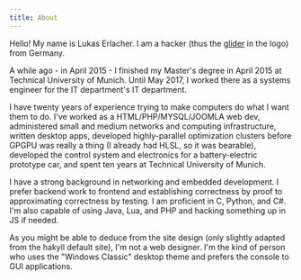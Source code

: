 ```yaml
---
title: About
---
```


Hello! My name is Lukas Erlacher. I am a hacker (thus the [glider](http://www.catb.org/hacker-emblem/) in the logo) from Germany.

A while ago - in April 2015 - I finished my Master's degree in April 2015 at Technical University of Munich. Until May 2017, I worked there as a systems engineer for the IT department's IT department.

I have twenty years of experience trying to make computers do what I want them to do. I've worked as a HTML/PHP/MYSQL/JOOMLA web dev, administered small and medium networks and computing infrastructure, written desktop apps, developed highly-parallel optimization clusters before GPGPU was really a thing (I already had HLSL, so it was bearable), developed the control system and electronics for a battery-electric prototype car, and spent ten years at Technical University of Munich.

I have a strong background in networking and embedded development. I prefer backend work to frontend and establishing correctness by proof to approximating correctness by testing. I am proficient in C, Python, and C#. I'm also capable of using Java, Lua, and PHP and hacking something up in JS if needed.

As you might be able to deduce from the site design (only slightly adapted from the hakyll default site), I'm not a web designer. I'm the kind of person who uses the "Windows Classic" desktop theme and prefers the console to GUI applications.
